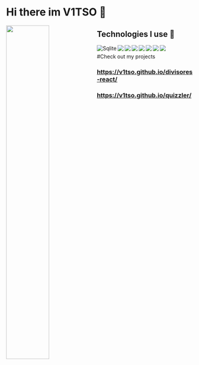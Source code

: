 # Hi there im V1TSO 👋


<img align="left" width="48%" src="https://github-readme-stats.vercel.app/api/top-langs/?username=v1tso&layout=compact" />

## Technologies I use 📡
<img align="left" alt="Sqlite" src="https://img.shields.io/badge/sqlite-%2307405e.svg?style=for-the-badge&logo=sqlite&logoColor=white" />
<img align="left" src="https://img.shields.io/badge/Udemy-A435F0?style=for-the-badge&logo=Udemy&logoColor=white" />  
<img align="left" src="https://img.shields.io/badge/bootstrap-%23563D7C.svg?style=for-the-badge&logo=bootstrap&logoColor=white" />  
<img align="left" src="https://img.shields.io/badge/node.js-6DA55F?style=for-the-badge&logo=node.js&logoColor=white" />  
<img align="left" src="https://img.shields.io/badge/react-%2320232a.svg?style=for-the-badge&logo=react&logoColor=%2361DAFB" />  
<img align="left" src="https://img.shields.io/badge/javascript-%23323330.svg?style=for-the-badge&logo=javascript&logoColor=%23F7DF1E" />  
<img align="left" src="https://img.shields.io/badge/python-3670A0?style=for-the-badge&logo=python&logoColor=ffdd54" />
<img align="left" src="https://img.shields.io/badge/Linux-FCC624?style=for-the-badge&logo=linux&logoColor=black" />
 
 
#
#
#
#Check out my projects
### https://v1tso.github.io/divisores-react/
### https://v1tso.github.io/quizzler/
